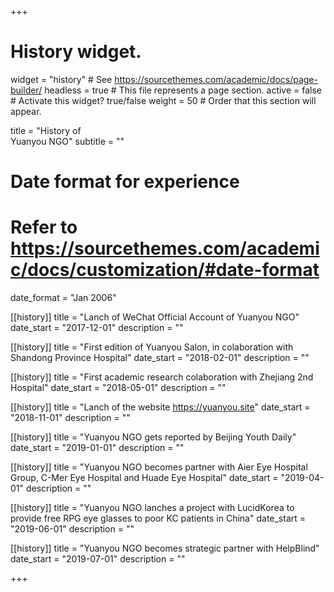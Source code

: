 +++
# History widget.
widget = "history"  # See https://sourcethemes.com/academic/docs/page-builder/
headless = true  # This file represents a page section.
active = false  # Activate this widget? true/false
weight = 50  # Order that this section will appear.

title = "History of <br> Yuanyou NGO"
subtitle = ""

# Date format for experience
#   Refer to https://sourcethemes.com/academic/docs/customization/#date-format
date_format = "Jan 2006"


[[history]]
  title = "Lanch of WeChat Official Account of Yuanyou NGO"
  date_start = "2017-12-01"
  description = ""

[[history]]
  title = "First edition of Yuanyou Salon, in colaboration with Shandong Province Hospital"
  date_start = "2018-02-01"
  description = ""  

[[history]]
  title = "First academic research colaboration with Zhejiang 2nd Hospital"
  date_start = "2018-05-01"
  description = ""  

[[history]]
  title = "Lanch of the website https://yuanyou.site"
  date_start = "2018-11-01"
  description = ""  

[[history]]
  title = "Yuanyou NGO gets reported by Beijing Youth Daily"
  date_start = "2019-01-01"
  description = ""

[[history]]
  title = "Yuanyou NGO becomes partner with Aier Eye Hospital Group, C-Mer Eye Hospital and Huade Eye Hospital"
  date_start = "2019-04-01"
  description = ""
    
[[history]]
  title = "Yuanyou NGO lanches a project with LucidKorea to provide free RPG eye glasses to poor KC patients in China"
  date_start = "2019-06-01"
  description = "" 
  
[[history]]
  title = "Yuanyou NGO becomes strategic partner with HelpBlind"
  date_start = "2019-07-01"
  description = ""   
  
  
+++
